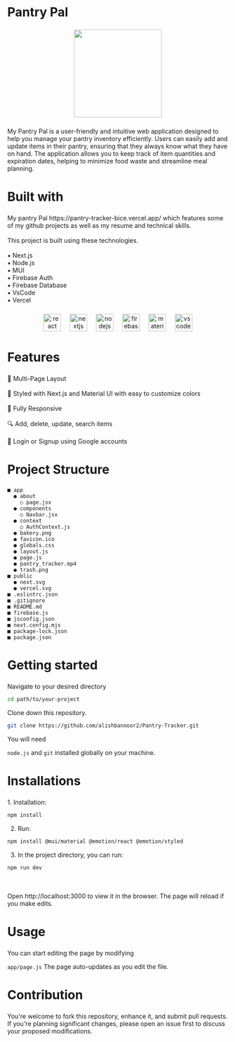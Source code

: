 <h1 align="left">Pantry Pal</h1>

###

<div align="center">
  <img height="200" src="https://th.bing.com/th/id/R.134e981ed86e27dd576d9c08c8353f62?rik=GF05Wc21MNBTgg&pid=ImgRaw&r=0"  />
</div>

###

<p align="left">My Pantry Pal is a user-friendly and intuitive web application designed to help you manage your pantry inventory efficiently. Users can easily add and update items in their pantry, ensuring that they always know what they have on hand. The application allows you to keep track of item quantities and expiration dates, helping to minimize food waste and streamline meal planning.</p>

###

<h1 align="left">Built with</h1>

###

<p align="left">My pantry Pal https://pantry-tracker-bice.vercel.app/ which features some of my github projects as well as my resume and technical skills.<br><br>This project is built using these technologies.<br><br>▪ Next.js<br>▪ Node.js<br>▪ MUI<br>▪ Firebase Auth<br>▪ Firebase Database<br>▪ VsCode<br>▪ Vercel</p>

###

<div align="center">
  <img src="https://cdn.jsdelivr.net/gh/devicons/devicon/icons/react/react-original.svg" height="40" alt="react logo"  />
  <img width="12" />
  <img src="https://cdn.jsdelivr.net/gh/devicons/devicon/icons/nextjs/nextjs-original.svg" height="40" alt="nextjs logo"  />
  <img width="12" />
  <img src="https://cdn.jsdelivr.net/gh/devicons/devicon/icons/nodejs/nodejs-original.svg" height="40" alt="nodejs logo"  />
  <img width="12" />
  <img src="https://cdn.jsdelivr.net/gh/devicons/devicon/icons/firebase/firebase-plain.svg" height="40" alt="firebase logo"  />
  <img width="12" />
  <img src="https://cdn.jsdelivr.net/gh/devicons/devicon/icons/materialui/materialui-original.svg" height="40" alt="materialui logo"  />
  <img width="12" />
  <img src="https://cdn.jsdelivr.net/gh/devicons/devicon/icons/vscode/vscode-original.svg" height="40" alt="vscode logo"  />
</div>

###

<h1 align="left">Features</h1>

###

<p align="left">📖 Multi-Page Layout<br><br>🎨 Styled with Next.js and Material UI with easy to customize colors<br><br>📱 Fully Responsive<br><br>🔍 Add, delete, update, search items<br><br>🔐 Login or Signup using Google accounts</p>

###

<h1 align="left">Project Structure</h1>

###

```
■ app
  ● about
    ○ page.jsx
  ● components
    ○ Navbar.jsx
  ● context
    ○ AuthContext.js
  ● bakery.png
  ● favicon.ico
  ● globals.css
  ● layout.js
  ● page.js
  ● pantry_tracker.mp4
  ● trash.png
■ public
  ● next.svg
  ● vercel.svg
■ .eslintrc.json
■ .gitignore
■ README.md
■ firebase.js
■ jsconfig.json
■ next.config.mjs
■ package-lock.json
■ package.json
```

###

<h1 align="left">Getting started</h1>

###

<p align="left">Navigate to your desired directory
  
   ```bash
cd path/to/your-project
  ```
  Clone down this repository.
  
  ```bash
git clone https://github.com/alishbannoor2/Pantry-Tracker.git
  ```
  You will need
  
  `node.js` and `git` installed globally on your machine.</p>

###

<h1 align="left">Installations</h1>

###

<p align="left">1. Installation: 
  
```bash
npm install
```
  2. Run: 
  
  ```bash
npm install @mui/material @emotion/react @emotion/styled
```
3. In the project directory, you can run: 

```bash
npm run dev
```
<br><br>Open http://localhost:3000 to view it in the browser. The page will reload if you make edits.</p>

###

<h1 align="left">Usage</h1>

###

<p align="left">You can start editing the page by modifying 
  
`app/page.js`
 The page auto-updates as you edit the file.</p>

###

<h1 align="left">Contribution</h1>

###

<p align="left">You're welcome to fork this repository, enhance it, and submit pull requests. If you're planning significant changes, please open an issue first to discuss your proposed modifications.</p>

###
